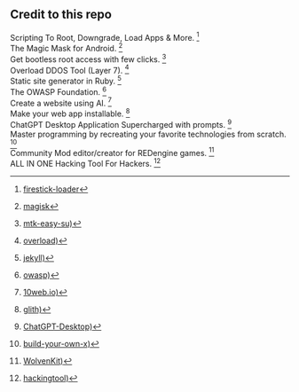 

## Credit to this repo

Scripting To Root, Downgrade, Load Apps & More. [^1] <br>
The Magic Mask for Android. [^2] <br>
Get bootless root access with few clicks. [^3] <br>
Overload DDOS Tool (Layer 7). [^4] <br>
Static site generator in Ruby. [^5] <br>
The OWASP Foundation. [^6] <br>
Create a website using AI. [^7] <br>
Make your web app installable. [^8] <br>
ChatGPT Desktop Application Supercharged with prompts. [^9] <br>
Master programming by recreating your favorite technologies from scratch. [^10] <br>
Community Mod editor/creator for REDengine games. [^11] <br>
ALL IN ONE Hacking Tool For Hackers. [^12] <br>

[^1]: [firestick-loader](https://github.com/jadepoiskls/firestick-loader)
[^2]: [magisk](https://github.com/topjohnwu/Magisk)
[^3]: [mtk-easy-su)](https://github.com/jadepoiskls/mtk-easy-su)
[^4]: [overload)](https://github.com/jadepoiskls/overload)
[^5]: [jekyll)](https://github.com/jekyll)
[^6]: [owasp)](https://github.com/owasp)
[^7]: [10web.io)](https://10web.io/)
[^8]: [glith)](https://glitch.com/)
[^9]: [ChatGPT-Desktop)](https://github.com/StanGirard/ChatGPT-Desktop)
[^10]: [build-your-own-x)](https://github.com/codecrafters-io/build-your-own-x)
[^11]: [WolvenKit)](https://github.com/WolvenKit/WolvenKit/)
[^12]: [hackingtool)](https://github.com/Z4nzu/hackingtool/)

<!-- 
https://github.com/search?q=hacking&type=repositories
https://github.com/search?q=hacking&type=repositories 
-->
